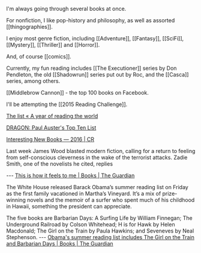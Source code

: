 I'm always going through several books at once.

For nonfiction, I like pop-history and philosophy, as well as assorted [[thingographies]].

I enjoy most genre fiction, including [[Adventure]], [[Fantasy]], [[SciFi]], [[Mystery]], [[Thriller]] and [[Horror]].



And, of course [[comics]].

Currently, my fun reading includes [[The Executioner]] series by Don Pendleton, the old [[Shadowrun]] series put out by Roc, and the [[Casca]] series, among others.

[[Middlebrow Cannon]] - the top 100 books on Facebook.

I'll be attempting the [[2015 Reading Challenge]].

[The list « A year of reading the world](http://ayearofreadingtheworld.com/thelist/)

[DRAGON: Paul Auster's Top Ten List](http://losarciniegas.blogspot.com/2016/03/paul-austers-top-ten-list.html)

[Interesting New Books — 2016 | CR](http://conversationalreading.com/interesting-new-books-2016/)

Last week James Wood blasted modern fiction, calling for a return to feeling from self-conscious cleverness in the wake of the terrorist attacks. Zadie Smith, one of the novelists he cited, replies

 --- [This is how it feels to me | Books | The Guardian](http://www.theguardian.com/books/2001/oct/13/fiction.afghanistan)

The White House released Barack Obama’s summer reading list on Friday as the first family vacationed in Martha’s Vineyard. It’s a mix of prize-winning novels and the memoir of a surfer who spent much of his childhood in Hawaii, something the president can appreciate.



The five books are Barbarian Days: A Surfing Life by William Finnegan; The Underground Railroad by Colson Whitehead; H is for Hawk by Helen Macdonald; The Girl on the Train by Paula Hawkins; and Seveneves by Neal Stephenson. --- [Obama's summer reading list includes The Girl on the Train and Barbarian Days | Books | The Guardian](https://www.theguardian.com/us-news/2016/aug/12/barack-obama-summer-reading-list-girl-on-the-train)

